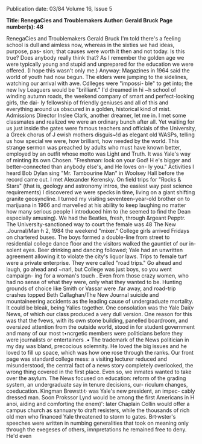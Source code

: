 Publication date: 03/84
Volume 16, Issue 5

**Title: RenegaCies and Troublemakers**
**Author: Gerald Bruck**
**Page number(s): 48**

RenegaCies and Troublemakers 
Gerald Bruck 
I'm told there's a 
feeling 
school is dull and aimless 
now, whereas in the sixties 
we had ideas, purpose, pas-
sion; that causes were worth 
it then and not today. Is this 
true? Does anybody really 
think that? As I remember 
the golden age we were 
typically young and stupid 
and unprepared 
for 
the 
education we were offered. (I 
hope this wasn't only me.) 
Anyway: 
Magazines in 1964 said the 
world of youth had now 
begun. 
The elders 
were 
jumping to the sidelines, 
watching our arrival with 
awe. Cdlleges were "impossi-
ble" to get into; the new Ivy 
Leaguers 
would 
be 
"brilliant." I'd dreamed in 
hi ~h school 
of winding 
autumn roads, the weekend 
company of smart and 
perfect-looking girls, the dai-
ly 
fellowship of friendly 
geniuses and all of this and everything around us obscured 
in a golden, historical kind of mist. Admissions Director 
Inslee Clark, another dreamer, let me in. 
I met some classmates and realized we were an ordinary 
bunch after all. Yet waiting for us just inside the gates were 
famous teachers and officials of the University, a Greek 
chorus of J ewish mothers disguis~!d as elegant old WASPs, 
telling us how special we were, how brilliant, how needed 
by the world. This strange sermon was preached by adults 
who must have known better, employed by an outfit whose 
motto was Light and Truth. It was Yale's way of minting its 
own Chosen. "Freshman: look on your God! H e's bigger 
and better-connected than anybody else's, and He loves on-
ly you." 
Activities 
I heard Bob Dylan sing "Mr. Tambourine Man" in 
Woolsey Hall before the record came out. I met Alexander 
Kerensky. On field trips for "Rocks & Stars" (that is, 
geology and astronomy intros, the easiest way past science 
requirements) I discovered we were specks in time, living 
on a giant shifting granite geosyncline. I turned my visiting 
seventeen-year-old brother on to marijuana in 1966 and 
marvelled at his ability to keep laughing no matter how 
many serious people I introduced him to (he seemed to find 
the Dean especially amusing). We had the Beatles, fresh, 
through &rgeant Pepptr. 
The University-sanctioned way to court the female was 
48 The New .Journal/Man·h 2, 1984 
the weekend "mixer." College 
girls arrived 
Fridays on 
chartered buses. The boys 
formed a double-line from 
street to residential college 
dance floor and the visitors 
walked the gauntlet of our in-
solent eyes. Beer drinking 
and dancing followed; Yale 
had an unwritten agreement 
allowing it to violate the city's 
liquor laws. 
Trips to female turf were a 
private enterprise. They were 
called "road trips." Go ahead 
and laugh, go ahead and 
~narl, but College was just 
boys, so you went campaign-
ing for a woman's touch . 
Even 
from 
those crazy 
women, who had no sense of 
what they were, only what 
they wanted to be. Hunting 
grounds of choice like Smith 
or Vassar were .far away, and 
road-trip crashes 
topped 
Beth Callaghan/The New Journal 
suicide and mountaineering 
accidents as the leading cause 
of undergraduate mortality. 
It could be bleak, being Yalies together. One consolation 
was the Yale Dai(v News, of which our class produced a very 
dull version. 
One reason for this was that the fvews, with its own stone 
building, panelled boardroom, and oversized attention 
from the outside world, stood in for student government 
and many of our most t•ncrgetic members were politicians 
before they were journalists or entertainers .• The trademark 
of the News politician in my day was bland, precocious 
solemnity. He loved the big issues and he loved to fill up 
space, which was how one rose through the ranks. Our 
front page was standard college mess: a visiting lecturer 
reduced and misunderstood, the central fact of a news story 
completely overlooked, the wrong thing covered in the first 
place. Even so, we inmates wanted to take over the asylum. 
The News focused on education: reform of the grading 
system, an undergraduate say in tenure decisions, cur-
riculum changes, coeducation. 
Kingman Brewstt·t· was Yale's new president, an impec-
cably dressed man. Soon Prokssor Lynd would be among 
the first Americans in H anoi, aiding and comforting the 
enem)': later Chaplain Collin would offer a campus church 
as sannuary to draft resisters, while the thousands of rich 
old men who financed Yale threatened to storm to gates. 
Brt·wster's speeches were written in numbing generalities 
that took on meaning only through the exegeses of others, 
imnpretations he remained free to deny. He'd even